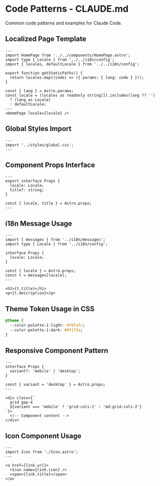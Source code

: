 # Code Patterns - CLAUDE.md

Common code patterns and examples for Claude Code.

## Localized Page Template
```astro
---
import HomePage from '../../components/HomePage.astro';
import type { Locale } from '../../i18n/config';
import { locales, defaultLocale } from '../../i18n/config';

export function getStaticPaths() {
  return locales.map((code) => ({ params: { lang: code } }));
}

const { lang } = Astro.params;
const locale = (locales as readonly string[]).includes(lang ?? '') 
  ? (lang as Locale) 
  : defaultLocale;
---
<HomePage locale={locale} />
```

## Global Styles Import
```astro
---
import '../styles/global.css';
---
```

## Component Props Interface
```astro
---
export interface Props {
  locale: Locale;
  title?: string;
}

const { locale, title } = Astro.props;
---
```

## i18n Message Usage
```astro
---
import { messages } from '../i18n/messages';
import type { Locale } from '../i18n/config';

interface Props {
  locale: Locale;
}

const { locale } = Astro.props;
const t = messages[locale];
---

<h1>{t.title}</h1>
<p>{t.description}</p>
```

## Theme Token Usage in CSS
```css
@theme {
  --color-palette-1-light: #f8fafc;
  --color-palette-1-dark: #0f172a;
}
```

## Responsive Component Pattern
```astro
---
interface Props {
  variant?: 'mobile' | 'desktop';
}

const { variant = 'desktop' } = Astro.props;
---

<div class={`
  grid gap-4
  ${variant === 'mobile' ? 'grid-cols-1' : 'md:grid-cols-2'}
`}>
  <!-- Component content -->
</div>
```

## Icon Component Usage
```astro
---
import Icon from './Icon.astro';
---

<a href={link.url}>
  <Icon name={link.icon} />
  <span>{link.title}</span>
</a>
```